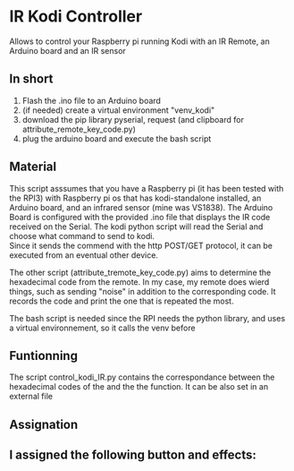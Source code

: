 # IR Kodi Controller
Allows to control your Raspberry pi running Kodi with an IR Remote, an Arduino board and an IR sensor
## In short
1) Flash the .ino file to an Arduino board
2) (if needed) create a virtual environment "venv_kodi"
3) download the pip library pyserial, request (and clipboard for attribute_remote_key_code.py)
4) plug the arduino board and execute the bash script
## Material
This script asssumes that you have a Raspberry pi (it has been tested with the RPI3) with Raspberry pi os that has kodi-standalone installed, an Arduino board, and an infrared sensor (mine was VS1838). The Arduino Board is configured with the provided .ino file that displays the IR code received on the Serial. The kodi python script will read the Serial and choose what command to send to kodi.  
Since it sends the commend with the http POST/GET protocol, it can be executed from an eventual other device.

The other script (attribute_tremote_key_code.py) aims to determine the hexadecimal code from the remote. In my case, my remote does wierd things, such as sending "noise" in addition to the corresponding code. It records the code and print the one that is repeated the most.   

The bash script is needed since the RPI needs the python library, and uses a virtual environnement, so it calls the venv before 

## Funtionning
The script control_kodi_IR.py contains the correspondance between the hexadecimal codes of the <insert remote name here> and the the function. It can be also set in an external file

## Assignation
I assigned the following button and effects:
- 
